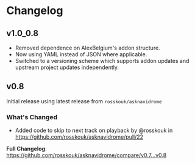 # Changelog

## v1.0_0.8

- Removed dependence on AlexBelgium's addon structure.
- Now using YAML instead of JSON where applicable.
- Switched to a versioning scheme which supports addon updates and upstream project updates independently.

## v0.8

Initial release using latest release from `rosskouk/asknavidrome`

### What's Changed

- Added code to skip to next track on playback by @rosskouk in https://github.com/rosskouk/asknavidrome/pull/22

**Full Changelog**: https://github.com/rosskouk/asknavidrome/compare/v0.7...v0.8

